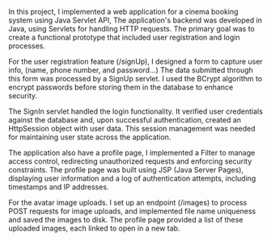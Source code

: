 
In this project, I implemented a web application for a cinema booking system using Java Servlet API, The application's backend was developed in Java, using Servlets for handling HTTP requests. The primary goal was to create a functional prototype that included user registration and login processes.

For the user registration feature (/signUp), I designed a form to capture  user info, (name, phone number, and password...) The data submitted through this form was processed by a SignUp servlet. I used the BCrypt algorithm to encrypt passwords before storing them in the database to enhance security.

The SignIn servlet handled the login functionality. It verified user credentials against the database and, upon successful authentication, created an HttpSession object with user data. This session management was needed for maintaining user state across the application.

The application also have a profile page, I implemented a Filter to manage access control, redirecting unauthorized requests and enforcing security constraints. The profile page was built using JSP (Java Server Pages), displaying user information and a log of authentication attempts, including timestamps and IP addresses.

For the avatar image uploads. I set up an endpoint (/images) to process POST requests for image uploads, and implemented file name uniqueness and saved the images to disk. The profile page provided a list of these uploaded images, each linked to open in a new tab.

